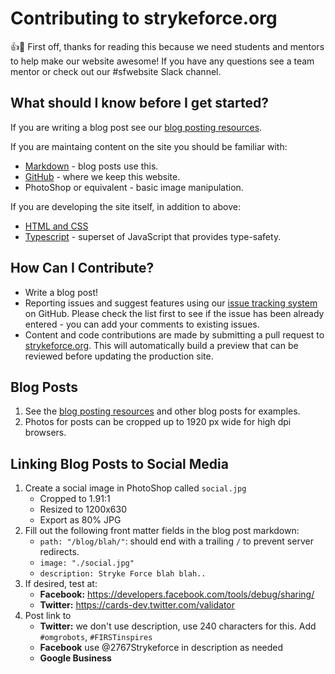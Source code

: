 # Contributing to strykeforce.org

:+1::tada: First off, thanks for reading this because we need students and mentors to help make our website awesome! If you have any questions see a team mentor or check out our #sfwebsite Slack channel.

## What should I know before I get started?

If you are writing a blog post see our [blog posting resources](https://www.strykeforce.org/resources/blog/).

If you are maintaing content on the site you should be familiar with:

- [Markdown](https://www.markdownguide.org) - blog posts use this.
- [GitHub](https://help.github.com) - where we keep this website.
- PhotoShop or equivalent - basic image manipulation.

If you are developing the site itself, in addition to above:

- [HTML and CSS](https://developer.mozilla.org/en-US/)
- [Typescript](http://www.typescriptlang.org) - superset of JavaScript that provides type-safety.

## How Can I Contribute?

- Write a blog post!
- Reporting issues and suggest features using our [issue tracking system](https://github.com/strykeforce/strykeforce.org/issues) on GitHub. Please check the list first to see if the issue has been already entered - you can add your comments to existing issues.
- Content and code contributions are made by submitting a pull request to [strykeforce.org](https://github.com/strykeforce/strykeforce.org/pulls). This will automatically build a preview that can be reviewed before updating the production site.

## Blog Posts

1. See the [blog posting resources](https://www.strykeforce.org/resources/blog/) and other blog posts for examples.
2. Photos for posts can be cropped up to 1920 px wide for high dpi browsers.

## Linking Blog Posts to Social Media

1. Create a social image in PhotoShop called `social.jpg`
   - Cropped to 1.91:1
   - Resized to 1200x630
   - Export as 80% JPG
2. Fill out the following front matter fields in the blog post markdown:
   - `path: "/blog/blah/"`: should end with a trailing `/` to prevent server redirects.
   - `image: "./social.jpg"`
   - `description: Stryke Force blah blah..`
3. If desired, test at:
   - **Facebook:** https://developers.facebook.com/tools/debug/sharing/
   - **Twitter:** https://cards-dev.twitter.com/validator
4. Post link to
   - **Twitter:** we don't use description, use 240 characters for this. Add `#omgrobots`, `#FIRSTinspires`
   - **Facebook** use @2767Strykeforce in description as needed
   - **Google Business**
